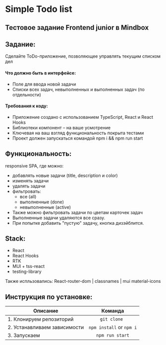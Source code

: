 # Simple Todo list

## Тестовое задание Frontend junior в Mindbox

## Задание:

Сделайте ToDo-приложение, позволяющее управлять текущим списком дел

#### Что должно быть в интерфейсе:

- Поле для ввода новой задачи
- Списки всех задач, невыполненных и выполненных задач (по отдельности)

#### Требования к коду:

- Приложение создано с использованием TypeScript, React и React Hooks
- Библиотеки компонент – на ваше усмотрение
- Ключевая на ваш взгляд функциональность покрыта тестами
- Проект должен запускаться командой npm i && npm run start

## Функциональность:

responsive SPA, где можно:

- добавлять новые задачи (title, description и color)
- изменять задачи
- удалять задачи
- фильтровать:
  - все (all)
  - выполненные (done)
  - невыполненные (active)
- Также можно фильтровать задачи по цветам карточек задач
- Выполненные задачи удаляются все сразу.
- При попытке добавить "пустую" задачу, кнопка дизэйблится.

## Stack:

- React
- React Hooks
- RTK
- MUI + tss-react
- testing-library

Также испльзовались:
React-router-dom | classnames | mui material-icons

## Инструкция по установке:

| Описание                     |         Команда          |
| ---------------------------- | :----------------------: |
| 1. Клонируем репозиторий     |       `git clone `       |
| 2. Устанавливаем зависимости | `npm install` or `npm i` |
| 3. Запускаем                 |     `npm run start`      |
